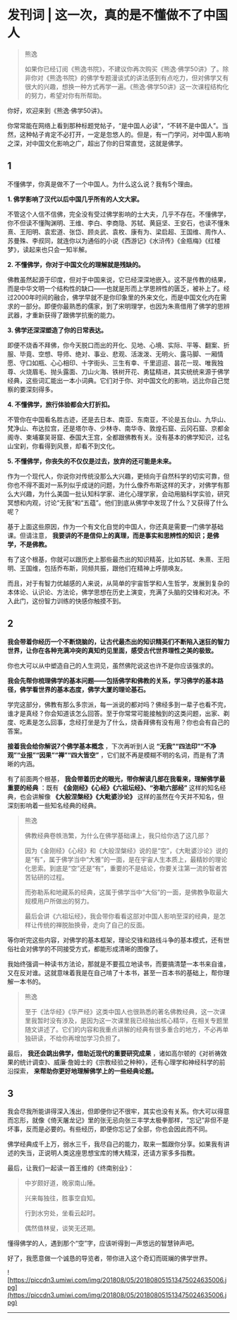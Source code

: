 # 发刊词 | 这一次，真的是不懂做不了中国人

> 熊逸
> 
> 如果你已经订阅《熊逸书院》，不建议你再次购买《熊逸·佛学50讲》了。除非你对《熊逸书院》的佛学专题漫谈式的讲法感到有点吃力，但对佛学又有很大的兴趣，想换一种方式再学一遍。《熊逸·佛学50讲》这一次课程结构化的努力，希望对你有所帮助。

你好，欢迎来到《熊逸·佛学50讲》。

你常常能在网络上看到那种标题党帖子，“是中国人必读”，“不转不是中国人”。当然，这种帖子肯定不必打开，一定是忽悠人的。但是，有一门学问，对中国人影响之深，对中国文化影响之广，超出了你的日常直觉，这就是佛学。

## 1

不懂佛学，你真是做不了一个中国人。为什么这么说？我有5个理由。

 **1. 佛学影响了汉代以后中国几乎所有的人文大家。**

不管这个人信不信佛，完全没有受过佛学影响的士大夫，几乎不存在。不懂佛学，你不但读不懂陶渊明、王维、李白、李商隐、苏轼、黄庭坚、王安石，也读不懂朱熹、王阳明、袁宏道、张岱、顾炎武、袁枚、康有为、梁启超、王国维、周作人、苏曼殊、李叔同，就连你以为通俗的小说《西游记》《水浒传》《金瓶梅》《红楼梦》，读起来也只会一知半解。

 **2. 不懂佛学，你对于中国文化的理解就是残缺的。**

佛教虽然起源于印度，但对于中国来说，它已经深深地嵌入。这不是传教的结果，而是中华文明一个结构性的缺口——也就是形而上学思辨性的匮乏，被补上了。经过2000年时间的融合，佛学早就不是你印象里的外来文化，而是中国文化内在需求的一部分。即便你最熟悉的儒家，到了宋明理学，也因为朱熹借用了佛学的思辨武器，才重新获得了跟佛学抗衡的能力。

 **3. 佛学还深深塑造了你的日常表达。**

即便不烧香不拜佛，你今天脱口而出的开化、见地、心境、实际、平等、翻案、折服、毕竟、空想、导师、绝对、事业、悲观、活泼泼、无明火、露马脚、一厢情愿、守口如瓶、心心相印、十字街头、三生有幸、千里迢迢、昙花一现、唯我独尊、火烧眉毛、抛头露面、刀山火海、铁树开花、勇猛精进，其实统统来源于佛学经典，这些词汇能出一本小词典。它们对于你、对中国文化的影响，远比你自己觉察的要深刻得多。

 **4. 不懂佛学，旅行体验都会大打折扣。**

不管你在中国看名胜古迹，还是去日本、南亚、东南亚，不论是五台山、九华山、梵净山、布达拉宫，还是塔尔寺、少林寺、南华寺、敦煌石窟、云冈石窟、京都金阁寺、柬埔寨吴哥窟、泰国大王宫，全都跟佛教有关。没有基本的佛学知识，过名山宝刹，你看得到风景，却看不到文化。

 **5. 不懂佛学，你丧失的不仅仅是过去，放弃的还可能是未来。**

作为一个现代人，你说你对传统没那么大兴趣，更倾向于自然科学的切实可靠，但你也不得不面对一系列似乎成谜的问题，为什么像乔布斯这样的天才，对佛学有那么大兴趣，为什么美国一批认知科学家、进化心理学家，会动用脑科学实验，研究冥想和内观，讨论“无我”和“五蕴”。他们到底从佛学中发现了什么？又获得了什么呢？

基于上面这些原因，作为一个有文化自觉的中国人，你还真是需要一门佛学基础课。但请注意， **我要讲的不是信仰上的真理，而是事实和思辨性的知识；是佛学，不是佛教。**

有了这个根基，你就可以跟历史上那些最杰出的知识精英，比如苏轼、朱熹、王阳明、王国维，包括乔布斯，同频共振，跟他们在精神上呼朋唤友。

而且，对于有智力优越感的人来说，从简单的宇宙哲学和人生哲学，发展到复杂的本体论、认识论、方法论，佛学思想在历史上演变，充满了头脑的交锋和对决。不入此门，这份智力训练的快感你触摸不到。

## 2

 **我会带着你经历一个不断烧脑的，让古代最杰出的知识精英们不断陷入迷狂的智力世界，让你在各种充满冲突的真知灼见里面，感受古代世界理性之美的极致。**

你也大可以从中塑造自己的人生洞见，虽然佛陀说这也许不是你应该强求的。

 **我会先帮你梳理佛学的基本问题——包括佛学和佛教的关系，学习佛学的基本路径，佛学看世界的基本态度，佛学大厦的理论基石。**

学完这部分，佛教有那么多宗派，每一派说的都对吗？佛经多到一辈子也看不完，谁才是真经？你会知道该怎么回答。至于你常常可能接触到的这类问题，出家、剃度、吃素是怎么回事，念经打坐是为了什么，烧香拜佛有没有用？你也会有自己的答案。

 **接着我会给你解说7个佛学基本概念** ，下次再听到人说 **“无我”“四法印”“不净观”“业报”“因果”“禅”“四大皆空”** ，它们就不再是模糊不明的名词，而是有了清晰的内涵。

有了前面两个根基， **我会带着历史的眼光，带你解读几部在我看来，理解佛学最重要的经典** ：既有 **《金刚经》《心经》《六祖坛经》、“弥勒六部经”** 这样的知名经典，也会讲解像 **《大般涅槃经》《大毗婆沙论》** 这样的虽然在今天并不知名，但深刻影响着一些知名经典的经典。

> 熊逸
> 
> 佛教经典卷帙浩繁，为什么在佛学基础课上，我只给你选了这几部？
> 
> 因为《金刚经》《心经》和《大般涅槃经》说的是“空”，《大毗婆沙论》说的是“有”，属于佛学当中“大雅”的一面，是在宇宙人生本质上，最精妙的理论化思索。到底是“空”还是“有”，重要的不是结论，你要关注第一流的智者苦苦钻研的过程。
> 
> 而弥勒系和地藏系的经典，这属于佛学当中“大俗”的一面，是佛教争取最大规模用户所做出的努力。
> 
> 最后会讲《六祖坛经》，我会带你看看这部对中国人影响至深的经典，是怎样让传统的禅脱胎换骨，走向了自己的反面。

等你听完这些内容，对佛学的基本框架，理论交锋和路线斗争的基本模式，还有世俗社会对佛学的不同接受方式，都能形成清晰的图像了。

我始终强调一种读书方法论，那就是不要孤立地读书，而要搞清楚一本书来自谁，又在反对谁。这就意味着我是在自己啃了十本书，甚至一百本书的基础上，帮你理解一本书的。

> 熊逸
> 
> 至于《法华经》《华严经》这类中国人也很熟悉的著名佛教经典，这一次课里我暂时没有涉及，是因为这一次课里我已经抽出核心精华，在相关专题里随文讲述了。它们的内容和我重点讲解的经典有很多重合的地方，不必再单独研读，不给你再增加学习负担了。

最后， **我还会跳出佛学，借助近现代的重要研究成果** ，诸如高尔顿的《对祈祷效果的统计调查》、威廉·詹姆士的《宗教经验之种种》，还有心理学和神经科学的前沿探索， **来帮助你更好地理解佛学上的一些经典论题。**

## 3

我会尽我所能讲得深入浅出，但即便你记不很牢，其实也没有关系。你大可以得意而忘形，就像《倚天屠龙记》里的张无忌向张三丰学太极拳那样，“忘记”非但不是坏事，反而是必要的。有些经历，即便你忘记了全部，你也会因此而不同。

佛学经典成千上万，弱水三千，我尽自己的能力，取来一瓢跟你分享。如果我有讲述的失当，正说明人类这座思想宝库的博大精深，还请方家多多指教。

最后，让我们一起读一首王维的《终南别业》：

> 中岁颇好道，晚家南山陲。
> 
> 兴来每独往，胜事空自知。
> 
> 行到水穷处，坐看云起时。
> 
> 偶然值林叟，谈笑无还期。

懂得佛学的人，遇到那个“空”字，应该听得到一声悠远的智慧钟声吧。

好了，我愿意做一个诚恳的导览者，带你进入这个奇幻而斑斓的佛学世界。

![https://piccdn3.umiwi.com/img/201808/05/201808051513475024635006.jpg](https://piccdn3.umiwi.com/img/201808/05/201808051513475024635006.jpg)

---
